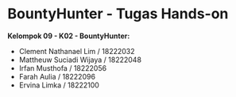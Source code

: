 # BountyHunter - Tugas Hands-on

**Kelompok 09 - K02 - BountyHunter:**

- Clement Nathanael Lim / 18222032
- Mattheuw Suciadi Wijaya / 18222048
- Irfan Musthofa / 18222056
- Farah Aulia / 18222096
- Ervina Limka / 18222100
